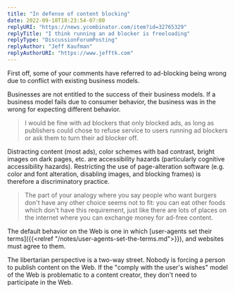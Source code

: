 ```yaml
---
title: "In defense of content blocking"
date: 2022-09-10T18:23:54-07:00
replyURI: "https://news.ycombinator.com/item?id=32765329"
replyTitle: "I think running an ad blocker is freeloading"
replyType: "DiscussionForumPosting"
replyAuthor: "Jeff Kaufman"
replyAuthorURI: "https://www.jefftk.com"
---
```


First off, some of your comments have referred to ad-blocking being wrong due to conflict with existing business models.

Businesses are not entitled to the success of their business models. If a business model fails due to consumer behavior, the business was in the wrong for expecting different behavior.

> I would be fine with ad blockers that only blocked ads, as long as publishers could chose to refuse service to users running ad blockers or ask them to turn their ad blocker off.

Distracting content (most ads), color schemes with bad contrast, bright images on dark pages, etc. are accessibility hazards (particularly cognitive accessibility hazards). Restricting the use of page-alteration software (e.g. color and font alteration, disabling images, and blocking frames) is therefore a discriminatory practice.

> The part of your analogy where you say people who want burgers don't have any other choice seems not to fit: you can eat other foods which don't have this requirement, just like there are lots of places on the internet where you can exchange money for ad-free content.

The default behavior on the Web is one in which [user-agents set their terms]({{<relref "/notes/user-agents-set-the-terms.md">}}), and websites must agree to them.

The libertarian perspective is a two-way street. Nobody is forcing a person to publish content on the Web. If the "comply with the user's wishes" model of the Web is problematic to a content creator, they don't need to participate in the Web.
